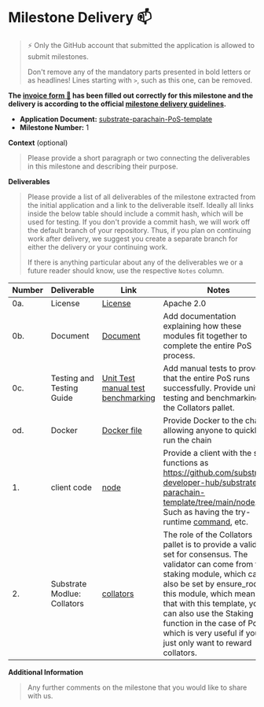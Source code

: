 # Milestone Delivery :mailbox:

> ⚡ Only the GitHub account that submitted the application is allowed to submit milestones. 
> 
> Don't remove any of the mandatory parts presented in bold letters or as headlines! Lines starting with `>`, such as this one, can be removed.

**The [invoice form :pencil:](https://docs.google.com/forms/d/e/1FAIpQLSfmNYaoCgrxyhzgoKQ0ynQvnNRoTmgApz9NrMp-hd8mhIiO0A/viewform) has been filled out correctly for this milestone and the delivery is according to the official [milestone delivery guidelines](https://github.com/w3f/Grants-Program/blob/master/docs/Support%20Docs/milestone-deliverables-guidelines.md).**  

* **Application Document:** [substrate-parachain-PoS-template](https://github.com/w3f/Grants-Program/blob/master/applications/substrate-parachain-PoS-template.md)
* **Milestone Number:** 1

**Context** (optional)
> Please provide a short paragraph or two connecting the deliverables in this milestone and describing their purpose.

**Deliverables**
> Please provide a list of all deliverables of the milestone extracted from the initial application and a link to the deliverable itself. Ideally all links inside the below table should include a commit hash, which will be used for testing. If you don't provide a commit hash, we will work off the default branch of your repository. Thus, if you plan on continuing work after delivery, we suggest you create a separate branch for either the delivery or your continuing work. 
> 
> If there is anything particular about any of the deliverables we or a future reader should know, use the respective `Notes` column.

| Number | Deliverable | Link                                                                                                                                                                                                                                                                                                                                                                      | Notes                                                                                                                                                                                |
|--------| ------------- |---------------------------------------------------------------------------------------------------------------------------------------------------------------------------------------------------------------------------------------------------------------------------------------------------------------------------------------------------------------------------|--------------------------------------------------------------------------------------------------------------------------------------------------------------------------------------|
| 0a.    | License | [License](https://github.com/Aband-Network/substrate-parachain-PoS-template/blob/main/LICENSE)                                                                                                                                                                                                                                                                            | Apache 2.0                                                                                                                                                                           |
| 0b.    | Document | [Document](https://github.com/Aband-Network/substrate-parachain-PoS-template/blob/main/docs/manual-test.md)                                                                                                                                                                                                                                                               | Add documentation explaining how these modules fit together to complete the entire PoS process.                                                                                      |
| 0c.    | Testing and Testing Guide | [Unit Test](https://github.com/Aband-Network/substrate-parachain-PoS-template/blob/main/pallets/collators/src/tests.rs) [ manual test](https://github.com/Aband-Network/substrate-parachain-PoS-template/blob/main/docs/manual-test.md) [benchmarking](https://github.com/Aband-Network/substrate-parachain-PoS-template/blob/main/pallets/collators/src/benchmarking.rs) | Add manual tests to prove that the entire PoS runs successfully. Provide unit testing and benchmarking for the Collators pallet.                                                     |
| od.    | Docker | [Docker file](https://github.com/Aband-Network/substrate-parachain-PoS-template/blob/main/scripts/node_builder.Dockerfile)                                                                                                                                                                                                                                                | Provide Docker to the chain, allowing anyone to quickly run the chain                                                                                                                |
| 1.     | client code | [node](https://github.com/Aband-Network/substrate-parachain-PoS-template/tree/main/node)                                                                                                                                                                                                                                                                                  | Provide a client with the same functions as https://github.com/substrate-developer-hub/substrate-parachain-template/tree/main/node. Such as having the try-runtime [command](https://github.com/Aband-Network/substrate-parachain-PoS-template/blob/main/node/src/command.rs), etc. |                                                                                                                                 |
| 2.     | Substrate Modlue: Collators | [collators](https://github.com/Aband-Network/substrate-parachain-PoS-template/tree/main/pallets/collators)                                                                                                                                                                                                                                                                | The role of the Collators pallet is to provide a validator set for consensus. The validator can come from the staking module, which can also be set by ensure_root in this module, which means that with this template, you can also use the Staking function in the case of PoA, which is very useful if you just only want to reward collators.                                                                                                                                                                                  | 

**Additional Information**
> Any further comments on the milestone that you would like to share with us.
